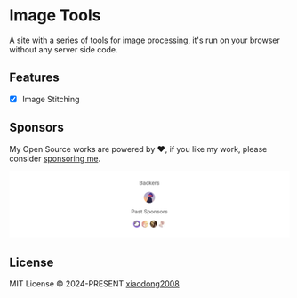 # Image Tools

A site with a series of tools for image processing, it's run on your browser without any server side code.

## Features

- [x] Image Stitching

## Sponsors

My Open Source works are powered by ❤️, if you like my work, please consider [sponsoring me](https://github.com/sponsors/xiaodong2008).

<div align="center">
  <img src="https://raw.githubusercontent.com/xiaodong2008/sponsors/main/sponsors.wide.svg" />
</div>

## License

MIT License © 2024-PRESENT [xiaodong2008](https://github.com/xiaodong2008)
